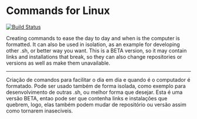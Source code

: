 # Commands for Linux

[![Build Status](https://travis-ci.org/israelcunha/commands_for_linux.svg?branch=master)](https://travis-ci.org/israelcunha/commands_for_linux)


Creating commands to ease the day to day and when is the computer is formatted.
It can also be used in isolation, as an example for developing other .sh, or better way you want.
This is a BETA version, so it may contain links and installations that break, 
so they can also change repositories or versions as well as make them unavailable.

---

Criação de comandos para facilitar o dia em dia e quando é o computador é formatado.
Pode ser usado também de forma isolada, como exemplo para desenvolvimento de outras .sh, ou melhor forma que desejar.
Esta é uma versão BETA, entao pode ser que contenha links e instalações que quebrem, logo, 
elas também podem mudar de repositório ou versão assim como tornarem inaseciveis.

